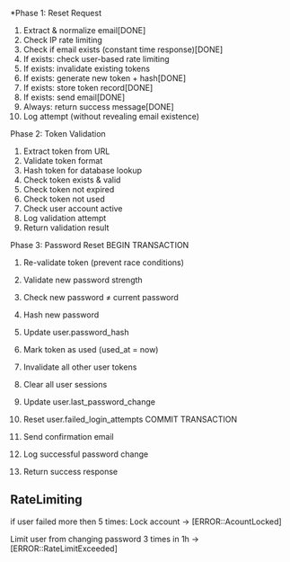 *Phase 1: Reset Request
1. Extract & normalize email[DONE]
2. Check IP rate limiting
3. Check if email exists (constant time response)[DONE]
4. If exists: check user-based rate limiting
5. If exists: invalidate existing tokens
6. If exists: generate new token + hash[DONE]
7. If exists: store token record[DONE]
8. If exists: send email[DONE]
9. Always: return success message[DONE]
10. Log attempt (without revealing email existence)


Phase 2: Token Validation
1. Extract token from URL
2. Validate token format
3. Hash token for database lookup
4. Check token exists & valid
5. Check token not expired
6. Check token not used
7. Check user account active
8. Log validation attempt
9. Return validation result

Phase 3: Password Reset
BEGIN TRANSACTION
  1. Re-validate token (prevent race conditions)
  2. Validate new password strength
  3. Check new password ≠ current password
  4. Hash new password
  5. Update user.password_hash
  6. Mark token as used (used_at = now)
  7. Invalidate all other user tokens
  8. Clear all user sessions
  9. Update user.last_password_change
  10. Reset user.failed_login_attempts
COMMIT TRANSACTION

11. Send confirmation email
12. Log successful password change
13. Return success response




## RateLimiting
if user failed more then 5 times: Lock account -> [ERROR::AcountLocked]

Limit user from changing password 3 times in 1h -> [ERROR::RateLimitExceeded]

